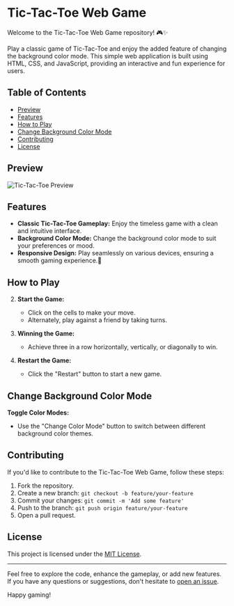 # Tic-Tac-Toe Web Game


Welcome to the Tic-Tac-Toe Web Game repository! 🎮✨

Play a classic game of Tic-Tac-Toe and enjoy the added feature of changing the background color mode. This simple web application is built using HTML, CSS, and JavaScript, providing an interactive and fun experience for users.

## Table of Contents
- [Preview](#preview)
- [Features](#features)
- [How to Play](#how-to-play)
- [Change Background Color Mode](#change-background-color-mode)
- [Contributing](#contributing)
- [License](#license)

## Preview

![Tic-Tac-Toe Preview](images/tic_tac_toe_preview.gif)

## Features

- **Classic Tic-Tac-Toe Gameplay:** Enjoy the timeless game with a clean and intuitive interface.
- **Background Color Mode:** Change the background color mode to suit your preferences or mood.
- **Responsive Design:** Play seamlessly on various devices, ensuring a smooth gaming experience.🎉

 ## How to Play


2. **Start the Game:**
   - Click on the cells to make your move.
   - Alternately, play against a friend by taking turns.

3. **Winning the Game:**
   - Achieve three in a row horizontally, vertically, or diagonally to win.

4. **Restart the Game:**
   - Click the "Restart" button to start a new game.

     
## Change Background Color Mode

 **Toggle Color Modes:**
 - Use the "Change Color Mode" button to switch between different background color themes.


## Contributing

If you'd like to contribute to the Tic-Tac-Toe Web Game, follow these steps:

1. Fork the repository.
2. Create a new branch: `git checkout -b feature/your-feature`
3. Commit your changes: `git commit -m 'Add some feature'`
4. Push to the branch: `git push origin feature/your-feature`
5. Open a pull request.

## License

This project is licensed under the [MIT License](LICENSE).

---

Feel free to explore the code, enhance the gameplay, or add new features. If you have any questions or suggestions, don't hesitate to [open an issue](https://github.com/aakif100/tic-tac-toe/issues).

Happy gaming! 


